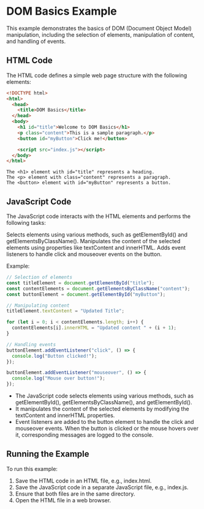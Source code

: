 # DOM Basics Example

This example demonstrates the basics of DOM (Document Object Model) manipulation, including the selection of elements, manipulation of content, and handling of events.

## HTML Code

The HTML code defines a simple web page structure with the following elements:

```html
<!DOCTYPE html>
<html>
  <head>
    <title>DOM Basics</title>
  </head>
  <body>
    <h1 id="title">Welcome to DOM Basics</h1>
    <p class="content">This is a sample paragraph.</p>
    <button id="myButton">Click me!</button>

    <script src="index.js"></script>
  </body>
</html>
```

```
The <h1> element with id="title" represents a heading.
The <p> element with class="content" represents a paragraph.
The <button> element with id="myButton" represents a button.
```

## JavaScript Code

The JavaScript code interacts with the HTML elements and performs the following tasks:

Selects elements using various methods, such as getElementById() and getElementsByClassName().
Manipulates the content of the selected elements using properties like textContent and innerHTML.
Adds event listeners to handle click and mouseover events on the button.

Example:

```javascript
// Selection of elements
const titleElement = document.getElementById("title");
const contentElements = document.getElementsByClassName("content");
const buttonElement = document.getElementById("myButton");

// Manipulating content
titleElement.textContent = "Updated Title";

for (let i = 0; i < contentElements.length; i++) {
  contentElements[i].innerHTML = "Updated content " + (i + 1);
}

// Handling events
buttonElement.addEventListener("click", () => {
  console.log("Button clicked!");
});

buttonElement.addEventListener("mouseover", () => {
  console.log("Mouse over button!");
});
```

- The JavaScript code selects elements using various methods, such as getElementById(), getElementsByClassName(), and getElementById().
- It manipulates the content of the selected elements by modifying the textContent and innerHTML properties.
- Event listeners are added to the button element to handle the click and mouseover events. When the button is clicked or the mouse hovers over it, corresponding messages are logged to the console.

## Running the Example

To run this example:

1. Save the HTML code in an HTML file, e.g., index.html.
2. Save the JavaScript code in a separate JavaScript file, e.g., index.js.
3. Ensure that both files are in the same directory.
4. Open the HTML file in a web browser.
